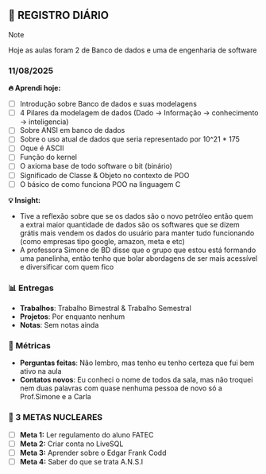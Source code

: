 ## 🧠 REGISTRO DIÁRIO
> [!NOTE]
> Hoje as aulas foram 2 de Banco de dados e uma de engenharia de software

### 11/08/2025
**🔥 Aprendi hoje:**
- [ ] Introdução sobre Banco de dados e suas modelagens
- [ ] 4 Pilares da modelagem de dados (Dado -> Informação -> conhecimento -> inteligencia)
- [ ] Sobre ANSI em banco de dados
- [ ] Sobre o uso atual de dados que seria representado por 10^21 * 175
- [ ] Oque é ASCII
- [ ] Função do kernel
- [ ] O axioma base de todo software o bit (binário)
- [ ] Significado de Classe & Objeto no contexto de POO 
- [ ] O básico de como funciona POO na linguagem C

**💡 Insight:**
- Tive a reflexão sobre que se os dados são o novo petróleo então quem a extrai maior quantidade de dados são os softwares que se dizem grátis mais vendem os dados do usuário para manter tudo funcionando (como empresas tipo google, amazon, meta e etc)
- A professora Simone de BD disse que o grupo que estou está formando uma panelinha, então tenho que bolar abordagens de ser mais acessível e diversificar com quem fico

### 📊 Entregas
- **Trabalhos**: Trabalho Bimestral & Trabalho Semestral
- **Projetos**: Por enquanto nenhum
- **Notas**: Sem notas ainda

### 🎯 Métricas
- **Perguntas feitas**: Não lembro, mas tenho eu tenho certeza que fui bem ativo na aula
- **Contatos novos**: Eu conheci o nome de todos da sala, mas não troquei nem duas palavras com quase nenhuma pessoa de novo só a Prof.Simone e a Carla

### 🎯 3 METAS NUCLEARES
- [ ] **Meta 1:**  Ler regulamento do aluno FATEC
- [ ] **Meta 2:** Criar conta no LiveSQL
- [ ] **Meta 3:** Aprender sobre o Edgar Frank Codd
- [ ] **Meta 4:** Saber do que se trata A.N.S.I
